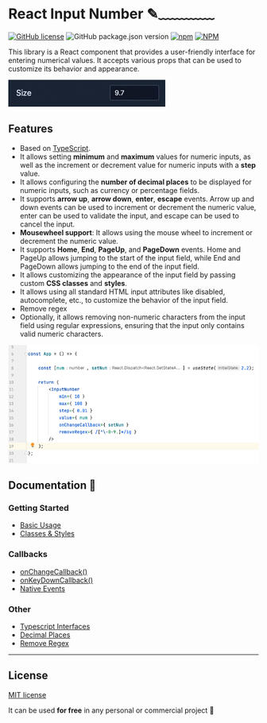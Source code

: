 # React Input Number ✎﹏﹏﹏﹏

[![GitHub license](https://img.shields.io/github/license/mzusin/toolcool-color-picker)](https://github.com/mzusin/toolcool-color-picker/blob/main/LICENSE)
![GitHub package.json version](https://img.shields.io/github/package-json/v/mzusin/mz-react-input-number)
[![npm](https://img.shields.io/npm/dw/mz-react-input-number)](https://www.npmjs.com/package/mz-react-input-number)
[![NPM](https://img.shields.io/badge/npm-input_number-brightgreen)](https://www.npmjs.com/package/mz-react-input-number)

This library is a React component that provides a user-friendly interface for entering numerical values. It accepts various props that can be used to customize its behavior and appearance.

![React Input Number](https://github.com/mzusin/mz-react-input-number/blob/main/img/preview.gif?raw=true)

## Features
- Based on [TypeScript](https://www.typescriptlang.org/).
- It allows setting **minimum** and **maximum** values for numeric inputs, as well as the increment or decrement value for numeric inputs with a **step** value.
- It allows configuring the **number of decimal places** to be displayed for numeric inputs, such as currency or percentage fields.
- It supports **arrow up**, **arrow down**, **enter**, **escape** events. Arrow up and down events can be used to increment or decrement the numeric value, enter can be used to validate the input, and escape can be used to cancel the input.
- **Mousewheel support**: It allows using the mouse wheel to increment or decrement the numeric value.
- It supports **Home**, **End**, **PageUp**, and **PageDown** events. Home and PageUp allows jumping to the start of the input field, while End and PageDown allows jumping to the end of the input field. 
- It allows customizing the appearance of the input field by passing custom **CSS classes** and **styles**.
- It allows using all standard HTML input attributes like disabled, autocomplete, etc., to customize the behavior of the input field.
- Remove regex
- Optionally, it allows removing non-numeric characters from the input field using regular expressions, ensuring that the input only contains valid numeric characters.

![React Input Number](https://github.com/mzusin/mz-react-input-number/blob/main/img/preview-code.png?raw=true)

## Documentation 🔖
### Getting Started 
- [Basic Usage](https://react-input-number.mzsoft.org/pages/basic-usage.html)
- [Classes & Styles](https://react-input-number.mzsoft.org/pages/classes-and-styles.html)
### Callbacks 
- [onChangeCallback()](https://react-input-number.mzsoft.org/pages/onChangeCallback.html)
- [onKeyDownCallback()](https://react-input-number.mzsoft.org/pages/onKeyDownCallback.html)
- [Native Events](https://react-input-number.mzsoft.org/pages/native-events.html)
### Other 
- [Typescript Interfaces](https://react-input-number.mzsoft.org/pages/typescript-interfaces.html)
- [Decimal Places](https://react-input-number.mzsoft.org/pages/decimal-places.html)
- [Remove Regex](https://react-input-number.mzsoft.org/pages/remove-regex.html)
------------------------------






## License

[MIT license](https://github.com/mzusin/mz-react-input-number/blob/main/LICENSE)

It can be used **for free** in any personal or commercial project :gift: 

